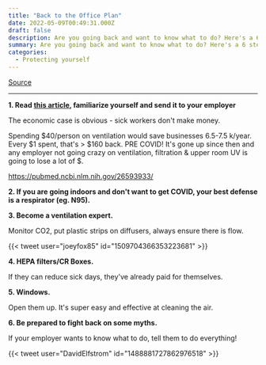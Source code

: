 ```yaml
---
title: "Back to the Office Plan"
date: 2022-05-09T00:49:31.000Z
draft: false
description: Are you going back and want to know what to do? Here's a 6 step plan
summary: Are you going back and want to know what to do? Here's a 6 step plan
categories:
  - Protecting yourself 
---
```


[Source](https://twitter.com/joeyfox85/status/1523465151332360192)

---

**1. Read [this article](https://hbr.org/2020/04/what-makes-an-office-building-healthy), familiarize yourself and send it to your employer**

The economic case is obvious - sick workers don't make money. 

Spending $40/person on ventilation would save businesses 6.5-7.5 k/year. Every $1 spent, that's > $160 back. PRE COVID! It's gone up since then and any employer not going crazy on ventilation, filtration & upper room UV is going to lose a lot of $.

https://pubmed.ncbi.nlm.nih.gov/26593933/

**2. If you are going indoors and don't want to get COVID, your best defense is a respirator (eg. N95).**

**3. Become a ventilation expert.**

Monitor CO2, put plastic strips on diffusers, always ensure there is flow.

{{< tweet user="joeyfox85" id="1509704366353223681" >}}

**4. HEPA filters/CR Boxes.**

If they can reduce sick days, they've already paid for themselves.

**5. Windows.**

Open them up. It's super easy and effective at cleaning the air.

**6. Be prepared to fight back on some myths.**

If your employer wants to know what to do, tell them to do everything!

{{< tweet user="DavidElfstrom" id="1488881727862976518" >}}
